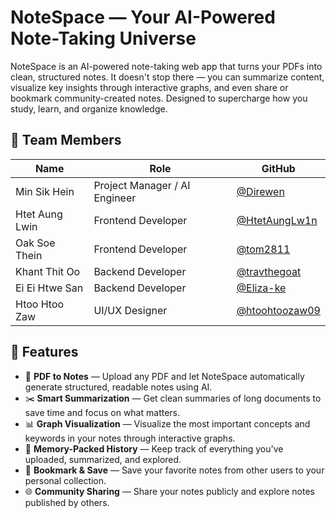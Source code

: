 # NoteSpace — Your AI-Powered Note-Taking Universe

NoteSpace is an AI-powered note-taking web app that turns your PDFs into clean, structured notes. It doesn't stop there — you can summarize content, visualize key insights through interactive graphs, and even share or bookmark community-created notes. Designed to supercharge how you study, learn, and organize knowledge.

## 👥 Team Members

| Name             | Role                        | GitHub                                      |
|------------------|-----------------------------|---------------------------------------------|
| Min Sik Hein     | Project Manager / AI Engineer | [@Direwen](https://github.com/Direwen)        |
| Htet Aung Lwin   | Frontend Developer          | [@HtetAungLw1n](https://github.com/HtetAungLw1n) |
| Oak Soe Thein    | Frontend Developer          | [@tom2811](https://github.com/tom2811)         |
| Khant Thit Oo    | Backend Developer           | [@travthegoat](https://github.com/travthegoat) |
| Ei Ei Htwe San   | Backend Developer           | [@Eliza-ke](https://github.com/Eliza-ke)       |
| Htoo Htoo Zaw    | UI/UX Designer              | [@htoohtoozaw09](https://github.com/htoohtoozaw09) |

## 🚀 Features

- 📄 **PDF to Notes** — Upload any PDF and let NoteSpace automatically generate structured, readable notes using AI.
- ✂️ **Smart Summarization** — Get clean summaries of long documents to save time and focus on what matters.
- 📊 **Graph Visualization** — Visualize the most important concepts and keywords in your notes through interactive graphs.
- 🧠 **Memory-Packed History** — Keep track of everything you've uploaded, summarized, and explored.
- 🔖 **Bookmark & Save** — Save your favorite notes from other users to your personal collection.
- 🌐 **Community Sharing** — Share your notes publicly and explore notes published by others.


